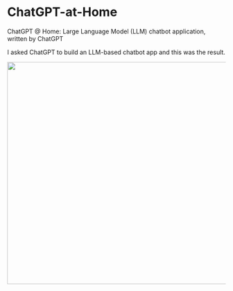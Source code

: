 # ChatGPT-at-Home
ChatGPT @ Home: Large Language Model (LLM) chatbot application, written by ChatGPT

I asked ChatGPT to build an LLM-based chatbot app and this was the result. 

<img src="[https://www.pexels.com/photo/man-wearing-vr-goggles-2007647/](https://images.pexels.com/photos/2007647/pexels-photo-2007647.jpeg?auto=compress&cs=tinysrgb&w=1260&h=750&dpr=2)" width="512"/>
